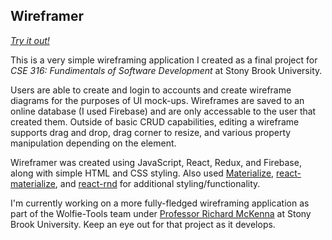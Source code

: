 ## Wireframer

[*Try it out!*](https://nathanwine.github.io/Wireframer/)

This is a very simple wireframing application I created as a final project for *CSE 316: Fundimentals of Software Development* at Stony Brook University.

Users are able to create and login to accounts and create wireframe diagrams for the purposes of UI mock-ups. Wireframes are saved to an online database (I used Firebase) and are only accessable to the user that created them. Outside of basic CRUD capabilities, editing a wireframe supports drag and drop, drag corner to resize, and various property manipulation depending on the element.

Wireframer was created using JavaScript, React, Redux, and Firebase, along with simple HTML and CSS styling.
Also used [Materialize](https://materializecss.com/), [react-materialize](https://github.com/react-materialize/react-materialize), and [react-rnd](https://github.com/bokuweb/react-rnd) for additional styling/functionality.

I'm currently working on a more fully-fledged wireframing application as part of the Wolfie-Tools team under [Professor Richard McKenna](https://www.cs.stonybrook.edu/people/faculty/RichardMcKenna) at Stony Brook University. Keep an eye out for that project as it develops.